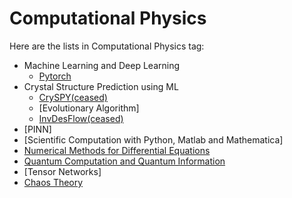 # Computational Physics

Here are the lists in Computational Physics tag:

- Machine Learning and Deep Learning
    - [Pytorch](./pytorch.html)
- Crystal Structure Prediction using ML
    - [CrySPY(ceased)](./2024-10-04-CrySPY.html)
    - [Evolutionary Algorithm]
    - [InvDesFlow(ceased)](./inv.html)
- [PINN]
- [Scientific Computation with Python, Matlab and Mathematica]
- [Numerical Methods for Differential Equations](./numerical_method.html)
- [Quantum Computation and Quantum Information](./qi.html)
- [Tensor Networks]
- [Chaos Theory](./chaos.html)